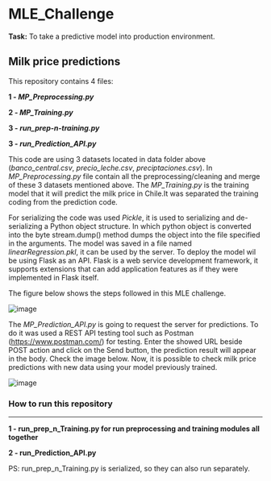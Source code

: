 # MLE_Challenge
**Task:** To take a predictive model into production environment.

## Milk price predictions ##

This repository contains 4 files:

**1 - *MP_Preprocessing.py***

**2 - *MP_Training.py***

**3 - *run_prep-n-training.py***

**3 - *run_Prediction_API.py***

This code are using 3 datasets located in data folder above (*banco_central.csv*, *precio_leche.csv*, *preciptaciones.csv*). In *MP_Preprocessing.py* file contain all the preprocessing/cleaning and merge of these 3 datasets mentioned above. 
The *MP_Training.py* is the training model that it will predict the milk price in Chile.It was separated the training coding from the prediction code. 

For serializing the code was used *Pickle*, it is used to serializing and de-serializing a Python object structure. In which python object is converted into the byte stream.dump() method dumps the object into the file specified in the arguments.
The model was saved in a file named *linearRegression.pkl*, it can be used by the server. To deploy the model wil be using Flask as an API. Flask is a web service development framework, it supports extensions that can add application features as if they were implemented in Flask itself.

The figure below shows the steps followed in this MLE challenge.

![image](https://user-images.githubusercontent.com/51644705/179316413-d8b6bc64-cb25-4882-99d0-9c321f7cb087.png)

The *MP_Prediction_API.py* is going to request the server for predictions. To do it was used a REST API testing tool such as Postman (https://www.postman.com/) for testing. Enter the showed URL beside POST action and click on the Send button, the prediction result will appear in the body. Check the image below. Now, it is possible to check milk price predictions with new data using your model previously trained.

![image](https://user-images.githubusercontent.com/51644705/179322247-c1ed2595-948e-4d7c-8ce0-5c738129be8e.png)

### **How to run this repository** ###
______________________________________________________________________________________________________________________________________________________________________

**1 - run_prep_n_Training.py for run preprocessing and training modules all together**

**2 - run_Prediction_API.py**

PS: run_prep_n_Training.py is serialized, so they can also run separately.

